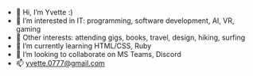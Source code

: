 - 👋 Hi, I’m Yvette :)
- 👀 I’m interested in IT: programming, software development, AI, VR, gaming
- 🐶 Other interests: attending gigs, books, travel, design, hiking, surfing
- 🌱 I’m currently learning HTML/CSS, Ruby 
- 💞️ I’m looking to collaborate on MS Teams, Discord
- 📫 yvette.0777@gmail.com

<!---
vet7/vet7 is a ✨ special ✨ repository because its `README.md` (this file) appears on your GitHub profile.
You can click the Preview link to take a look at your changes.
--->
